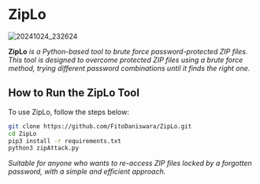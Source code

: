 # ZipLo

![20241024_232624](https://github.com/user-attachments/assets/10f32f80-aeed-41d2-a3ee-7129ebfe2bcf)

**ZipLo** *is a Python-based tool to brute force password-protected ZIP files. This tool is designed to overcome protected ZIP files using a brute force method, trying different password combinations until it finds the right one.*

## How to Run the ZipLo Tool

To use ZipLo, follow the steps below:

   ```bash
   git clone https://github.com/FitoDaniswara/ZipLo.git
   cd ZipLo
   pip3 install -r requirements.txt
   python3 zipAttack.py
  ```









*Suitable for anyone who wants to re-access ZIP files locked by a forgotten password, with a simple and efficient approach.*
